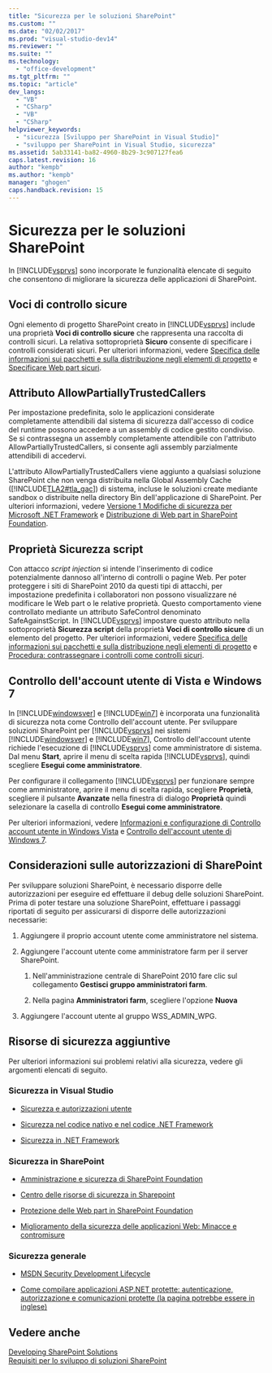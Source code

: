 ```yaml
---
title: "Sicurezza per le soluzioni SharePoint"
ms.custom: ""
ms.date: "02/02/2017"
ms.prod: "visual-studio-dev14"
ms.reviewer: ""
ms.suite: ""
ms.technology: 
  - "office-development"
ms.tgt_pltfrm: ""
ms.topic: "article"
dev_langs: 
  - "VB"
  - "CSharp"
  - "VB"
  - "CSharp"
helpviewer_keywords: 
  - "sicurezza [Sviluppo per SharePoint in Visual Studio]"
  - "sviluppo per SharePoint in Visual Studio, sicurezza"
ms.assetid: 5ab33141-ba82-4960-8b29-3c907127fea6
caps.latest.revision: 16
author: "kempb"
ms.author: "kempb"
manager: "ghogen"
caps.handback.revision: 15
---
```

# Sicurezza per le soluzioni SharePoint
  In [!INCLUDE[vsprvs](../sharepoint/includes/vsprvs-md.md)] sono incorporate le funzionalità elencate di seguito che consentono di migliorare la sicurezza delle applicazioni di SharePoint.  
  
## Voci di controllo sicure  
 Ogni elemento di progetto SharePoint creato in [!INCLUDE[vsprvs](../sharepoint/includes/vsprvs-md.md)] include una proprietà **Voci di controllo sicure** che rappresenta una raccolta di controlli sicuri.  La relativa sottoproprietà **Sicuro** consente di specificare i controlli considerati sicuri.  Per ulteriori informazioni, vedere [Specifica delle informazioni sui pacchetti e sulla distribuzione negli elementi di progetto](../sharepoint/providing-packaging-and-deployment-information-in-project-items.md) e [Specificare Web part sicuri](http://go.microsoft.com/fwlink/?LinkId=177521).  
  
## Attributo AllowPartiallyTrustedCallers  
 Per impostazione predefinita, solo le applicazioni considerate completamente attendibili dal sistema di sicurezza dall'accesso di codice del runtime possono accedere a un assembly di codice gestito condiviso.  Se si contrassegna un assembly completamente attendibile con l'attributo AllowPartiallyTrustedCallers, si consente agli assembly parzialmente attendibili di accedervi.  
  
 L'attributo AllowPartiallyTrustedCallers viene aggiunto a qualsiasi soluzione SharePoint che non venga distribuita nella Global Assembly Cache \([!INCLUDE[TLA2#tla_gac](../sharepoint/includes/tla2sharptla-gac-md.md)]\) di sistema,  incluse le soluzioni create mediante sandbox o distribuite nella directory Bin dell'applicazione di SharePoint.  Per ulteriori informazioni, vedere [Versione 1 Modifiche di sicurezza per Microsoft .NET Framework](http://go.microsoft.com/fwlink/?LinkId=177515) e [Distribuzione di Web part in SharePoint Foundation](http://go.microsoft.com/fwlink/?LinkId=177509).  
  
## Proprietà Sicurezza script  
 Con attacco *script injection* si intende l'inserimento di codice potenzialmente dannoso all'interno di controlli o pagine Web.  Per poter proteggere i siti di SharePoint 2010 da questi tipi di attacchi, per impostazione predefinita i collaboratori non possono visualizzare né modificare le Web part o le relative proprietà.  Questo comportamento viene controllato mediante un attributo SafeControl denominato SafeAgainstScript.  In [!INCLUDE[vsprvs](../sharepoint/includes/vsprvs-md.md)] impostare questo attributo nella sottoproprietà **Sicurezza script** della proprietà **Voci di controllo sicure** di un elemento del progetto.  Per ulteriori informazioni, vedere [Specifica delle informazioni sui pacchetti e sulla distribuzione negli elementi di progetto](../sharepoint/providing-packaging-and-deployment-information-in-project-items.md) e [Procedura: contrassegnare i controlli come controlli sicuri](../sharepoint/how-to-mark-controls-as-safe-controls.md).  
  
## Controllo dell'account utente di Vista e Windows 7  
 In [!INCLUDE[windowsver](../sharepoint/includes/windowsver-md.md)] e [!INCLUDE[win7](../sharepoint/includes/win7-md.md)] è incorporata una funzionalità di sicurezza nota come Controllo dell'account utente.  Per sviluppare soluzioni SharePoint per [!INCLUDE[vsprvs](../sharepoint/includes/vsprvs-md.md)] nei sistemi [!INCLUDE[windowsver](../sharepoint/includes/windowsver-md.md)] e [!INCLUDE[win7](../sharepoint/includes/win7-md.md)], Controllo dell'account utente richiede l'esecuzione di [!INCLUDE[vsprvs](../sharepoint/includes/vsprvs-md.md)] come amministratore di sistema.  Dal menu **Start**, aprire il menu di scelta rapida [!INCLUDE[vsprvs](../sharepoint/includes/vsprvs-md.md)], quindi scegliere **Esegui come amministratore**.  
  
 Per configurare il collegamento [!INCLUDE[vsprvs](../sharepoint/includes/vsprvs-md.md)] per funzionare sempre come amministratore, aprire il menu di scelta rapida, scegliere **Proprietà**, scegliere il pulsante **Avanzate** nella finestra di dialogo **Proprietà** quindi selezionare la casella di controllo **Esegui come amministratore**.  
  
 Per ulteriori informazioni, vedere [Informazioni e configurazione di Controllo account utente in Windows Vista](http://go.microsoft.com/fwlink/?LinkID=156476) e [Controllo dell'account utente di Windows 7](http://go.microsoft.com/fwlink/?LinkId=177523).  
  
## Considerazioni sulle autorizzazioni di SharePoint  
 Per sviluppare soluzioni SharePoint, è necessario disporre delle autorizzazioni per eseguire ed effettuare il debug delle soluzioni SharePoint.  Prima di poter testare una soluzione SharePoint, effettuare i passaggi riportati di seguito per assicurarsi di disporre delle autorizzazioni necessarie:  
  
1.  Aggiungere il proprio account utente come amministratore nel sistema.  
  
2.  Aggiungere l'account utente come amministratore farm per il server SharePoint.  
  
    1.  Nell'amministrazione centrale di SharePoint 2010 fare clic sul collegamento **Gestisci gruppo amministratori farm**.  
  
    2.  Nella pagina **Amministratori farm**, scegliere l'opzione **Nuova**  
  
3.  Aggiungere l'account utente al gruppo WSS\_ADMIN\_WPG.  
  
## Risorse di sicurezza aggiuntive  
 Per ulteriori informazioni sui problemi relativi alla sicurezza, vedere gli argomenti elencati di seguito.  
  
### Sicurezza in Visual Studio  
  
-   [Sicurezza e autorizzazioni utente](http://go.microsoft.com/fwlink/?LinkId=177503)  
  
-   [Sicurezza nel codice nativo e nel codice .NET Framework](http://go.microsoft.com/fwlink/?LinkId=177504)  
  
-   [Sicurezza in .NET Framework](http://go.microsoft.com/fwlink/?LinkId=177502)  
  
### Sicurezza in SharePoint  
  
-   [Amministrazione e sicurezza di SharePoint Foundation](http://go.microsoft.com/fwlink/?LinkId=177501)  
  
-   [Centro delle risorse di sicurezza in Sharepoint](http://go.microsoft.com/fwlink/?LinkId=177498)  
  
-   [Protezione delle Web part in SharePoint Foundation](http://go.microsoft.com/fwlink/?LinkId=177511)  
  
-   [Miglioramento della sicurezza delle applicazioni Web: Minacce e contromisure](http://go.microsoft.com/fwlink/?LinkID=140080)  
  
### Sicurezza generale  
  
-   [MSDN Security Development Lifecycle](http://go.microsoft.com/fwlink/?LinkID=147149)  
  
-   [Come compilare applicazioni ASP.NET protette: autenticazione, autorizzazione e comunicazioni protette \(la pagina potrebbe essere in inglese\)](http://go.microsoft.com/fwlink/?LinkId=177494)  
  
## Vedere anche  
 [Developing SharePoint Solutions](../sharepoint/developing-sharepoint-solutions.md)   
 [Requisiti per lo sviluppo di soluzioni SharePoint](../sharepoint/requirements-for-developing-sharepoint-solutions.md)  
  
  